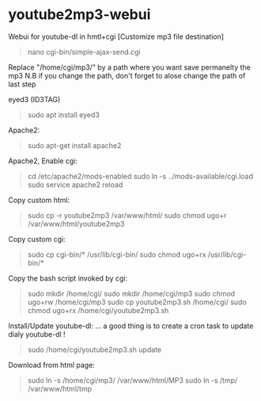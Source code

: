 # youtube2mp3-webui
Webui for youtube-dl in hmtl+cgi
[Customize mp3 file destination]
> nano cgi-bin/simple-ajax-send.cgi

Replace "/home/cgi/mp3/" by a path where you want save permanelty the mp3
N.B if you change the path, don't forget to alose change the path of last step 

eyed3 (ID3TAG)
> sudo apt install eyed3

Apache2:
> sudo apt-get install apache2

Apache2, Enable cgi:
> cd /etc/apache2/mods-enabled
> sudo ln -s ../mods-available/cgi.load
> sudo service apache2 reload

Copy custom html:
> sudo cp -r youtube2mp3 /var/www/html/
> sudo chmod ugo+r /var/www/html/youtube2mp3

Copy custom cgi:
> sudo cp cgi-bin/* /usr/lib/cgi-bin/
> sudo chmod ugo+rx /usr/lib/cgi-bin/*

Copy the bash script invoked by cgi:
> sudo mkdir /home/cgi/
> sudo mkdir /home/cgi/mp3
> sudo chmod ugo+rw /home/cgi/mp3
> sudo cp youtube2mp3.sh /home/cgi/
> sudo chmod ugo+rx /home/cgi/youtube2mp3.sh

Install/Update youtube-dl: ... a good thing is to create a cron task to update dialy youtube-dl !
> sudo /home/cgi/youtube2mp3.sh update

Download from html page:
> sudo ln -s /home/cgi/mp3/ /var/www/html/MP3
> sudo ln -s /tmp/ /var/www/html/tmp
